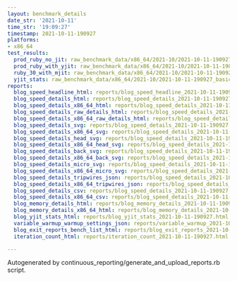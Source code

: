 ```yaml
---
layout: benchmark_details
date_str: '2021-10-11'
time_str: '19:09:27'
timestamp: 2021-10-11-190927
platforms:
- x86_64
test_results:
  prod_ruby_no_jit: raw_benchmark_data/x86_64/2021-10/2021-10-11-190927_basic_benchmark_prod_ruby_no_jit.json
  prod_ruby_with_yjit: raw_benchmark_data/x86_64/2021-10/2021-10-11-190927_basic_benchmark_prod_ruby_with_yjit.json
  ruby_30_with_mjit: raw_benchmark_data/x86_64/2021-10/2021-10-11-190927_basic_benchmark_ruby_30_with_mjit.json
  yjit_stats: raw_benchmark_data/x86_64/2021-10/2021-10-11-190927_basic_benchmark_yjit_stats.json
reports:
  blog_speed_headline_html: reports/blog_speed_headline_2021-10-11-190927.html
  blog_speed_details_html: reports/blog_speed_details_2021-10-11-190927.html
  blog_speed_details_x86_64_html: reports/blog_speed_details_2021-10-11-190927.x86_64.html
  blog_speed_details_raw_details_html: reports/blog_speed_details_2021-10-11-190927.raw_details.html
  blog_speed_details_x86_64_raw_details_html: reports/blog_speed_details_2021-10-11-190927.x86_64.raw_details.html
  blog_speed_details_svg: reports/blog_speed_details_2021-10-11-190927.svg
  blog_speed_details_x86_64_svg: reports/blog_speed_details_2021-10-11-190927.x86_64.svg
  blog_speed_details_head_svg: reports/blog_speed_details_2021-10-11-190927.head.svg
  blog_speed_details_x86_64_head_svg: reports/blog_speed_details_2021-10-11-190927.x86_64.head.svg
  blog_speed_details_back_svg: reports/blog_speed_details_2021-10-11-190927.back.svg
  blog_speed_details_x86_64_back_svg: reports/blog_speed_details_2021-10-11-190927.x86_64.back.svg
  blog_speed_details_micro_svg: reports/blog_speed_details_2021-10-11-190927.micro.svg
  blog_speed_details_x86_64_micro_svg: reports/blog_speed_details_2021-10-11-190927.x86_64.micro.svg
  blog_speed_details_tripwires_json: reports/blog_speed_details_2021-10-11-190927.tripwires.json
  blog_speed_details_x86_64_tripwires_json: reports/blog_speed_details_2021-10-11-190927.x86_64.tripwires.json
  blog_speed_details_csv: reports/blog_speed_details_2021-10-11-190927.csv
  blog_speed_details_x86_64_csv: reports/blog_speed_details_2021-10-11-190927.x86_64.csv
  blog_memory_details_html: reports/blog_memory_details_2021-10-11-190927.html
  blog_memory_details_x86_64_html: reports/blog_memory_details_2021-10-11-190927.x86_64.html
  blog_yjit_stats_html: reports/blog_yjit_stats_2021-10-11-190927.html
  variable_warmup_warmup_settings_json: reports/variable_warmup_2021-10-11-190927.warmup_settings.json
  blog_exit_reports_bench_list_html: reports/blog_exit_reports_2021-10-11-190927.bench_list.html
  iteration_count_html: reports/iteration_count_2021-10-11-190927.html

---
```

Autogenerated by continuous_reporting/generate_and_upload_reports.rb script.
